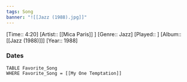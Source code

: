 ```yaml
---
tags: Song  
banner: "![[Jazz (1988).jpg]]"
---
```

[Time:: 4:20]
[Artist:: [[Mica Paris]] ]
[Genre:: Jazz]
[Played:: ]
[Album:: [[Jazz (1988)]]]
[Year:: 1988]
### Dates
````dataview
TABLE Favorite_Song
WHERE Favorite_Song = [[My One Temptation]]
````